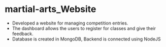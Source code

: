 # martial-arts_Website
- Developed a website for managing competition entries. 
- The dashboard allows the users to register for classes and give their feedback.
- Database is created in MongoDB, Backend is connected using NodeJS
